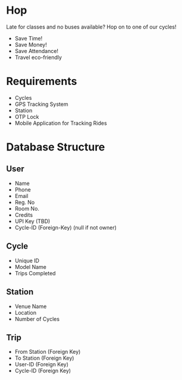 # Hop

Late for classes and no buses available? Hop on to one of our cycles!

- Save Time!
- Save Money!
- Save Attendance!
- Travel eco-friendly

# Requirements

- Cycles
- GPS Tracking System
- Station
- OTP Lock
- Mobile Application for Tracking Rides

# Database Structure

## User

- Name
- Phone
- Email
- Reg. No
- Room No.
- Credits
- UPI Key (TBD)
- Cycle-ID (Foreign-Key) (null if not owner)

## Cycle

- Unique ID
- Model Name
- Trips Completed

## Station

- Venue Name
- Location
- Number of Cycles

## Trip

- From Station (Foreign Key)
- To Station (Foreign Key)
- User-ID (Foreign Key)
- Cycle-ID (Foreign Key)
